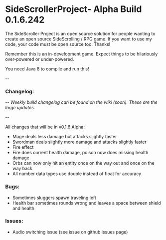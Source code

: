 # SideScrollerProject- Alpha Build 0.1.6.242

The SideScroller Project is an open source solution for people wanting to create an open source SideScrolling / RPG game. If you want to use my code, your code must be open source too. Thanks!

Remember this is an in-development game. Expect things to be hilariously over-powered or under-powered.

You need Java 8 to compile and run this!

--

### Changelog: 

--
*Weekly build changelog can be found on the wiki (soon). These are the large updates.*

--

All changes that will be in v0.1.6 Alpha:
- Mage deals less damage but attacks slightly faster
- Swordman deals slightly more damage and attacks slightly faster
- Fire effect
- Fire does current health damage, poison now does missing health damage
- Orbs can now only hit an entity once on the way out and once on the way back
- All number data types use double instead of float for accuracy

### Bugs:
- Sometimes sluggers spawn traveling left
- Health bar sometimes rounds wrong and leaves a space between shield and health

### Issues:
- Audio switching issue (see issue on github issues page)